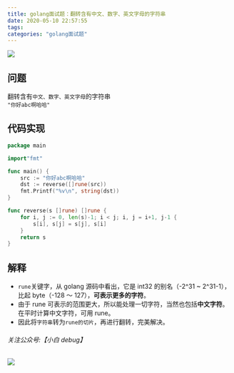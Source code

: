 ```yaml
---
title: golang面试题：翻转含有中文、数字、英文字母的字符串
date: 2020-05-10 22:57:55
tags:
categories: "golang面试题"
---
```


![](https://imgconvert.csdnimg.cn/aHR0cHM6Ly9pbWdrci5jbi1iai51ZmlsZW9zLmNvbS8wNzdhMGZlOC1lZDU2LTQ5ODItYjRmNy1iNzZhMGYyYWIwNmYucG5n?x-oss-process=image/format,png)

<!-- more -->

## 问题

翻转含有`中文、数字、英文字母`的字符串  
`"你好abc啊哈哈"`

## 代码实现

```go
package main

import"fmt"

func main() {
	src := "你好abc啊哈哈"
	dst := reverse([]rune(src))
	fmt.Printf("%v\n", string(dst))
}

func reverse(s []rune) []rune {
	for i, j := 0, len(s)-1; i < j; i, j = i+1, j-1 {
		s[i], s[j] = s[j], s[i]
	}
	return s
}

```

## 解释

- `rune`关键字，从 golang 源码中看出，它是 int32 的别名（-2^31 ~ 2^31-1），比起 byte（-128 ～ 127），**可表示更多的字符**。
- 由于 rune 可表示的范围更大，所以能处理一切字符，当然也包括**中文字符**。在平时计算中文字符，可用 rune。
- 因此将`字符串`转为`rune的切片`，再进行翻转，完美解决。

###### 关注公众号:【小白 debug】

![](https://cdn.xiaobaidebug.top/1696069689495.png)
